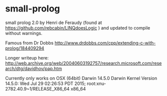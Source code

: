 # small-prolog
small prolog 2.0 by Henri de Feraudy (found at https://github.com/rebcabin/LINQdoesLogic ) and updated to compile without warnings.

Famous from Dr Dobbs
  http://www.drdobbs.com/cpp/extending-c-with-prolog/184409294

Longer writeup here: 
  http://web.archive.org/web/20040603192757/research.microsoft.com/research/dtg/davidhov/pap.htm

Currently only works on OSX (64bit)
Darwin 14.5.0 Darwin Kernel Version 14.5.0: Wed Jul 29 02:26:53 PDT 2015; root:xnu-2782.40.9~1/RELEASE_X86_64 x86_64

